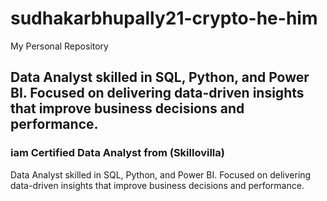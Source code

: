 # sudhakarbhupally21-crypto-he-him
My Personal Repository 
## Data Analyst skilled in SQL, Python, and Power BI. Focused on delivering data-driven insights that improve business decisions and performance.
### iam Certified Data Analyst from (Skillovilla)
Data Analyst skilled in SQL, Python, and Power BI. Focused on delivering data-driven insights that improve business decisions and performance.
